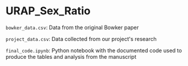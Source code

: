 # URAP_Sex_Ratio

`bowker_data.csv`: Data from the original Bowker paper

`project_data.csv`: Data collected from our project's research

`final_code.ipynb`: Python notebook with the documented code used to produce the tables and analysis from the manuscript
